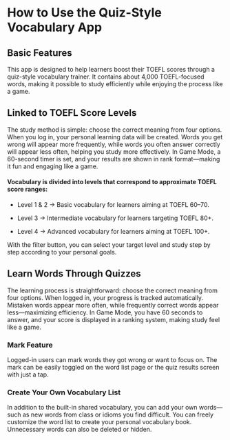 # How to Use the Quiz-Style Vocabulary App

## Basic Features
This app is designed to help learners boost their TOEFL scores through a quiz-style vocabulary trainer. 
It contains about 4,000 TOEFL-focused words, making it possible to study efficiently while enjoying the process like a game.

## Linked to TOEFL Score Levels
The study method is simple: choose the correct meaning from four options.
When you log in, your personal learning data will be created. Words you get wrong will appear more frequently, while words you often answer correctly will appear less often, helping you study more effectively. In Game Mode, a 60-second timer is set, and your results are shown in rank format—making it fun and engaging like a game.

#### Vocabulary is divided into levels that correspond to approximate TOEFL score ranges:

- Level 1 & 2 → Basic vocabulary for learners aiming at TOEFL 60–70.

- Level 3 → Intermediate vocabulary for learners targeting TOEFL 80+.

- Level 4 → Advanced vocabulary for learners aiming at TOEFL 100+.

With the filter button, you can select your target level and study step by step according to your personal goals.

## Learn Words Through Quizzes
The learning process is straightforward: choose the correct meaning from four options.
When logged in, your progress is tracked automatically. Mistaken words appear more often, while frequently correct words appear less—maximizing efficiency. In Game Mode, you have 60 seconds to answer, and your score is displayed in a ranking system, making study feel like a game.

### Mark Feature
Logged-in users can mark words they got wrong or want to focus on. The mark can be easily toggled on the word list page or the quiz results screen with just a tap.

### Create Your Own Vocabulary List
In addition to the built-in shared vocabulary, you can add your own words—such as new words from class or idioms you find difficult. You can freely customize the word list to create your personal vocabulary book. Unnecessary words can also be deleted or hidden.
